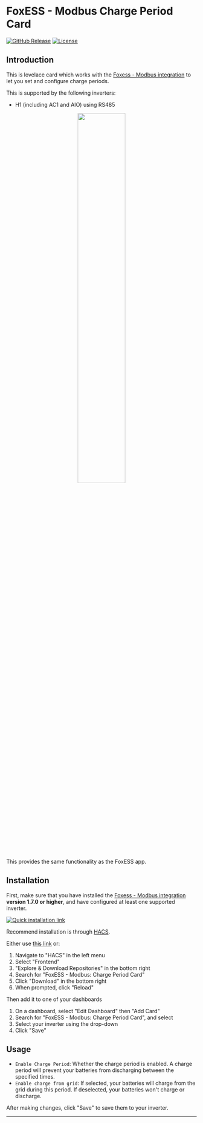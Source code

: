 # FoxESS - Modbus Charge Period Card

[![GitHub Release][releases-shield]][releases]
[![License][license-shield]](LICENSE)

## Introduction

This is lovelace card which works with the [Foxess - Modbus integration](https://github.com/nathanmarlor/foxess_modbus/) to let you set and configure charge periods.

This is supported by the following inverters:

* H1 (including AC1 and AIO) using RS485

<p align="center">
    <img src="https://github.com/nathanmarlor/foxess_modbus_charge_period_card/blob/main/images/overview.png" width="50%"/>
</p>

This provides the same functionality as the FoxESS app.

## Installation

First, make sure that you have installed the [Foxess - Modbus integration](https://github.com/nathanmarlor/foxess_modbus/) **version 1.7.0 or higher**, and have configured at least one supported inverter.

[![Quick installation link](https://my.home-assistant.io/badges/hacs_repository.svg)](https://my.home-assistant.io/redirect/hacs_repository/?repository=foxess_modbus_charge_period_card&owner=nathanmarlor&category=frontend)

Recommend installation is through [HACS](https://hacs.xyz/).

Either use [this link](https://my.home-assistant.io/redirect/hacs_repository/?repository=foxess_modbus_charge_period_card&owner=nathanmarlor&category=frontend) or:
1. Navigate to "HACS" in the left menu
2. Select "Frontend"
3. "Explore & Download Repositories" in the bottom right
4. Search for "FoxESS - Modbus: Charge Period Card"
5. Click "Download" in the bottom right
6. When prompted, click "Reload"

Then add it to one of your dashboards

1. On a dashboard, select "Edit Dashboard" then "Add Card"
2. Search for "FoxESS - Modbus: Charge Period Card", and select
3. Select your inverter using the drop-down
4. Click "Save"

## Usage

* `Enable Charge Period`: Whether the charge period is enabled. A charge period will prevent your batteries from discharging between the specified times.
* `Enable charge from grid`: If selected, your batteries will charge from the grid during this period. If deselected, your batteries won't charge or discharge.

After making changes, click "Save" to save them to your inverter.

---

[releases-shield]: https://img.shields.io/github/release/nathanmarlor/foxess_modbus_charge_period_card.svg?style=for-the-badge
[releases]: https://github.com/nathanmarlor/foxess_modbus_charge_period_card/releases
[license-shield]: https://img.shields.io/github/license/nathanmarlor/foxess_modbus_charge_period_card.svg?style=for-the-badge
